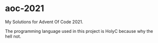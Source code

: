 # aoc-2021
My Solutions for Advent Of Code 2021.

The programming language used in this project is HolyC because why the hell not.

